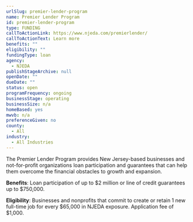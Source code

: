 ```yaml
---
urlSlug: premier-lender-program
name: Premier Lender Program
id: premier-lender-program
type: FUNDING
callToActionLink: https://www.njeda.com/premierlender/
callToActionText: Learn more
benefits: ""
eligibility: ""
fundingType: loan
agency:
  - NJEDA
publishStageArchive: null
openDate: ""
dueDate: ""
status: open
programFrequency: ongoing
businessStage: operating
businessSize: n/a
homeBased: yes
mwvb: n/a
preferenceGiven: no
county:
  - All
industry:
  - All Industries
---
```

The Premier Lender Program provides New Jersey-based businesses and not-for-profit organizations loan participation and guarantees that can help them overcome the financial obstacles to growth and expansion.

**Benefits**: Loan participation of up to $2 million or line of credit guarantees up to $750,000.

**Eligibility**: Businesses and nonprofits that commit to create or retain 1 new full-time job for every $65,000 in NJEDA exposure. Application fee of $1,000.